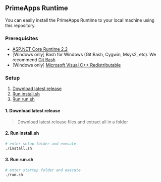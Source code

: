 ## PrimeApps Runtime
You can easily install the PrimeApps Runtime to your local machine using this repository.

### Prerequisites
* [ASP.NET Core Runtime 2.2](https://dotnet.microsoft.com/download/dotnet-core/2.2)
* [Windows only] Bash for Windows (Git Bash, Cygwin, Msys2, etc). We recommend [Git Bash](https://github.com/git-for-windows/git/releases)
* [Windows only] [Microsoft Visual C++ Redistributable](https://support.microsoft.com/en-us/help/2977003/the-latest-supported-visual-c-downloads)

### Setup
1. [Download latest release](#1-clone-this-repository)
2. [Run install.sh](#2-run-installsh)
3. [Run run.sh](#3-run-runsh)

#### 1. Download latest release
> Download latest release files and extract all in a folder

#### 2. Run install.sh
```bash
# enter setup folder and execute
./install.sh
```

#### 3. Run run.sh
```bash
# enter startup folder and execute
./run.sh
```
